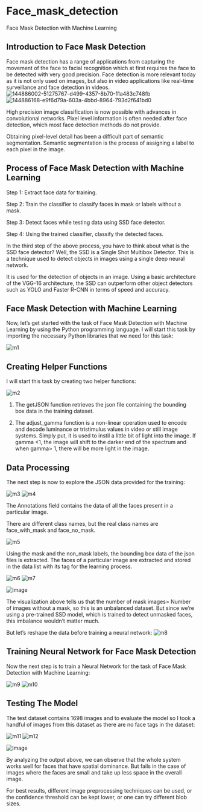 # Face_mask_detection
Face Mask Detection with Machine Learning

## Introduction to Face Mask Detection
Face mask detection has a range of applications from capturing the movement of the face to facial recognition which at first requires the face to be detected with very good precision. Face detection is more relevant today as it is not only used on images, but also in video applications like real-time surveillance and face detection in videos.
![144886002-51275767-d499-4357-8b70-11a483c748fb](https://user-images.githubusercontent.com/95492893/144887668-3b65becf-23b5-42fb-8a1d-817bd2701589.png)![144886168-e9f6d79a-603a-4bbd-8964-793d2f641bd0](https://user-images.githubusercontent.com/95492893/144887678-de2e133e-060b-4177-953e-b45d8ceb3805.png)


High precision image classification is now possible with advances in convolutional networks. Pixel level information is often needed after face detection, which most face detection methods do not provide.

Obtaining pixel-level detail has been a difficult part of semantic segmentation. Semantic segmentation is the process of assigning a label to each pixel in the image.

## Process of Face Mask Detection with Machine Learning

Step 1: Extract face data for training.


Step 2: Train the classifier to classify faces in mask or labels without a mask.


Step 3: Detect faces while testing data using SSD face detector.


Step 4: Using the trained classifier, classify the detected faces.


In the third step of the above process, you have to think about what is the SSD face detector? Well, the SSD is a Single Shot Multibox Detector. This is a technique used to detect objects in images using a single deep neural network.

It is used for the detection of objects in an image. Using a basic architecture of the VGG-16 architecture, the SSD can outperform other object detectors such as YOLO and Faster R-CNN in terms of speed and accuracy.


## Face Mask Detection with Machine Learning

Now, let’s get started with the task of Face Mask Detection with Machine Learning by using the Python programming language. I will start this task by importing the necessary Python libraries that we need for this task:

![m1](https://user-images.githubusercontent.com/95492893/144885348-90597729-e0b4-4268-9547-88eafc0f419d.PNG)

## Creating Helper Functions
I will start this task by creating two helper functions:

![m2](https://user-images.githubusercontent.com/95492893/144885494-0537f33a-365e-4a8c-8b7d-d08df8fa5f18.PNG)

1. The getJSON function retrieves the json file containing the bounding box data in the training dataset.


2. The adjust_gamma function is a non-linear operation used to encode and decode luminance or tristimulus values in video or still image systems. Simply put, it is used to instil a little bit of light into the image. If gamma <1, the image will shift to the darker end of the spectrum and when gamma> 1, there will be more light in the image.

## Data Processing
The next step is now to explore the JSON data provided for the training:

![m3](https://user-images.githubusercontent.com/95492893/144885737-dbf30373-9d1e-47f1-af96-49d28fdbd4f8.PNG)
![m4](https://user-images.githubusercontent.com/95492893/144886002-51275767-d499-4357-8b70-11a483c748fb.PNG)

The Annotations field contains the data of all the faces present in a particular image.

There are different class names, but the real class names are face_with_mask and face_no_mask.

![m5](https://user-images.githubusercontent.com/95492893/144886168-e9f6d79a-603a-4bbd-8964-793d2f641bd0.PNG)

Using the mask and the non_mask labels, the bounding box data of the json files is extracted. The faces of a particular image are extracted and stored in the data list with its tag for the learning process.

![m6](https://user-images.githubusercontent.com/95492893/144886350-c09c0034-e462-4195-af6c-e3d3dfc28dd8.PNG)
![m7](https://user-images.githubusercontent.com/95492893/144886492-d379198d-0165-4bc4-8fe9-3f8049fa6b7f.PNG)

![image](https://user-images.githubusercontent.com/95492893/144886535-30d68cba-e645-406e-9434-e870788954fc.png)

The visualization above tells us that the number of mask images> Number of images without a mask, so this is an unbalanced dataset. But since we’re using a pre-trained SSD model, which is trained to detect unmasked faces, this imbalance wouldn’t matter much.

But let’s reshape the data before training a neural network:
![m8](https://user-images.githubusercontent.com/95492893/144886671-350c82cd-941d-4c32-9cd9-9051f27ad19c.PNG)

## Training Neural Network for Face Mask Detection
Now the next step is to train a Neural Network for the task of Face Mask Detection with Machine Learning:

![m9](https://user-images.githubusercontent.com/95492893/144886931-24482dbf-48b6-410e-bde7-b0669e9223b8.PNG)
![m10](https://user-images.githubusercontent.com/95492893/144886964-7ee499e0-a9fa-4dba-832e-e1a1dabd225e.PNG)

## Testing The Model
The test dataset contains 1698 images and to evaluate the model so I took a handful of images from this dataset as there are no face tags in the dataset:

![m11](https://user-images.githubusercontent.com/95492893/144887337-7b995a7c-52db-4221-8b1e-bd3b82819f0c.PNG)
![m12](https://user-images.githubusercontent.com/95492893/144887386-ec49a768-f0ba-4219-a4a4-37460a5a74c8.PNG)

![image](https://user-images.githubusercontent.com/95492893/144887483-686af922-aca3-4b6d-b4bf-3c94c0f71c50.png)


By analyzing the output above, we can observe that the whole system works well for faces that have spatial dominance. But fails in the case of images where the faces are small and take up less space in the overall image.

For best results, different image preprocessing techniques can be used, or the confidence threshold can be kept lower, or one can try different blob sizes.






















